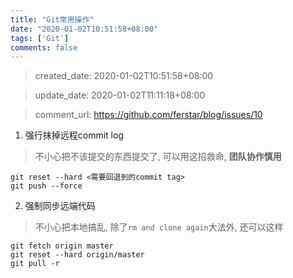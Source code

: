 ```yaml
---
title: "Git常用操作"
date: "2020-01-02T10:51:58+08:00"
tags: ['Git']
comments: false
---
```


> created_date: 2020-01-02T10:51:58+08:00

> update_date: 2020-01-02T11:11:18+08:00

> comment_url: https://github.com/ferstar/blog/issues/10

1. 强行抹掉远程commit log

> 不小心把不该提交的东西提交了, 可以用这招救命, **团队协作慎用**

```shell
git reset --hard <需要回退到的commit tag>
git push --force
```

2. 强制同步远端代码

> 不小心把本地搞乱, 除了`rm and clone again`大法外, 还可以这样

```shell
git fetch origin master
git reset --hard origin/master
git pull -r
```